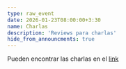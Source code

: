 ```yaml
---
type: raw_event
date: 2026-01-23T08:00:00+3:30
name: Charlas
description: 'Reviews para charlas'
hide_from_announcments: true
---
```

Pueden encontrar las charlas en el [link](/paginaEstelar/assignments/)
